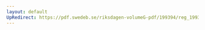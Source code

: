 ```yaml
---
layout: default
UpRedirect: https://pdf.swedeb.se/riksdagen-volumeG-pdf/199394/reg_199394/reg_199394_0260.pdf
---
```

